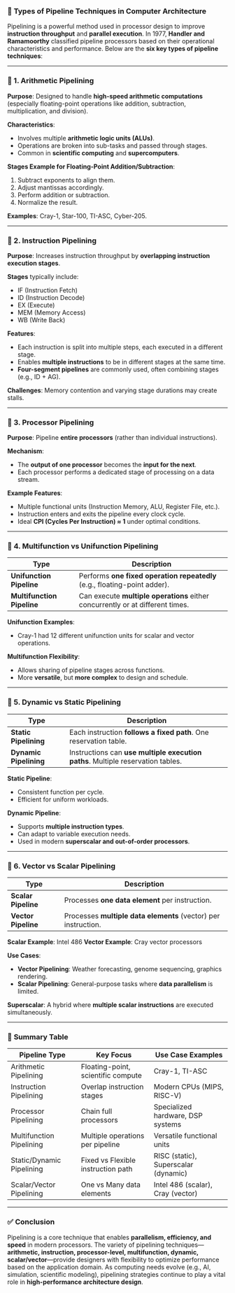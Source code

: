 ### 📘 **Types of Pipeline Techniques in Computer Architecture**

Pipelining is a powerful method used in processor design to improve **instruction throughput** and **parallel execution**. In 1977, **Handler and Ramamoorthy** classified pipeline processors based on their operational characteristics and performance. Below are the **six key types of pipeline techniques**:

---

### 🔹 1. **Arithmetic Pipelining**

**Purpose**: Designed to handle **high-speed arithmetic computations** (especially floating-point operations like addition, subtraction, multiplication, and division).

**Characteristics**:

* Involves multiple **arithmetic logic units (ALUs)**.
* Operations are broken into sub-tasks and passed through stages.
* Common in **scientific computing** and **supercomputers**.

**Stages Example for Floating-Point Addition/Subtraction**:

1. Subtract exponents to align them.
2. Adjust mantissas accordingly.
3. Perform addition or subtraction.
4. Normalize the result.

**Examples**: Cray-1, Star-100, TI-ASC, Cyber-205.

---

### 🔹 2. **Instruction Pipelining**

**Purpose**: Increases instruction throughput by **overlapping instruction execution stages**.

**Stages** typically include:

* IF (Instruction Fetch)
* ID (Instruction Decode)
* EX (Execute)
* MEM (Memory Access)
* WB (Write Back)

**Features**:

* Each instruction is split into multiple steps, each executed in a different stage.
* Enables **multiple instructions** to be in different stages at the same time.
* **Four-segment pipelines** are commonly used, often combining stages (e.g., ID + AG).

**Challenges**: Memory contention and varying stage durations may create stalls.

---

### 🔹 3. **Processor Pipelining**

**Purpose**: Pipeline **entire processors** (rather than individual instructions).

**Mechanism**:

* The **output of one processor** becomes the **input for the next**.
* Each processor performs a dedicated stage of processing on a data stream.

**Example Features**:

* Multiple functional units (Instruction Memory, ALU, Register File, etc.).
* Instruction enters and exits the pipeline every clock cycle.
* Ideal **CPI (Cycles Per Instruction) ≈ 1** under optimal conditions.

---

### 🔹 4. **Multifunction vs Unifunction Pipelining**

| Type                       | Description                                                                    |
| -------------------------- | ------------------------------------------------------------------------------ |
| **Unifunction Pipeline**   | Performs **one fixed operation repeatedly** (e.g., floating-point adder).      |
| **Multifunction Pipeline** | Can execute **multiple operations** either concurrently or at different times. |

**Unifunction Examples**:

* Cray-1 had 12 different unifunction units for scalar and vector operations.

**Multifunction Flexibility**:

* Allows sharing of pipeline stages across functions.
* More **versatile**, but **more complex** to design and schedule.

---

### 🔹 5. **Dynamic vs Static Pipelining**

| Type                   | Description                                                                     |
| ---------------------- | ------------------------------------------------------------------------------- |
| **Static Pipelining**  | Each instruction **follows a fixed path**. One reservation table.               |
| **Dynamic Pipelining** | Instructions can **use multiple execution paths**. Multiple reservation tables. |

**Static Pipeline**:

* Consistent function per cycle.
* Efficient for uniform workloads.

**Dynamic Pipeline**:

* Supports **multiple instruction types**.
* Can adapt to variable execution needs.
* Used in modern **superscalar and out-of-order processors**.

---

### 🔹 6. **Vector vs Scalar Pipelining**

| Type                | Description                                                    |
| ------------------- | -------------------------------------------------------------- |
| **Scalar Pipeline** | Processes **one data element** per instruction.                |
| **Vector Pipeline** | Processes **multiple data elements** (vector) per instruction. |

**Scalar Example**: Intel 486
**Vector Example**: Cray vector processors

**Use Cases**:

* **Vector Pipelining**: Weather forecasting, genome sequencing, graphics rendering.
* **Scalar Pipelining**: General-purpose tasks where **data parallelism** is limited.

**Superscalar**: A hybrid where **multiple scalar instructions** are executed simultaneously.

---

### 🧠 **Summary Table**

| Pipeline Type             | Key Focus                          | Use Case Examples                    |
| ------------------------- | ---------------------------------- | ------------------------------------ |
| Arithmetic Pipelining     | Floating-point, scientific compute | Cray-1, TI-ASC                       |
| Instruction Pipelining    | Overlap instruction stages         | Modern CPUs (MIPS, RISC-V)           |
| Processor Pipelining      | Chain full processors              | Specialized hardware, DSP systems    |
| Multifunction Pipelining  | Multiple operations per pipeline   | Versatile functional units           |
| Static/Dynamic Pipelining | Fixed vs Flexible instruction path | RISC (static), Superscalar (dynamic) |
| Scalar/Vector Pipelining  | One vs Many data elements          | Intel 486 (scalar), Cray (vector)    |

---

### ✅ **Conclusion**

Pipelining is a core technique that enables **parallelism, efficiency, and speed** in modern processors. The variety of pipelining techniques—**arithmetic, instruction, processor-level, multifunction, dynamic, scalar/vector**—provide designers with flexibility to optimize performance based on the application domain. As computing needs evolve (e.g., AI, simulation, scientific modeling), pipelining strategies continue to play a vital role in **high-performance architecture design**.
